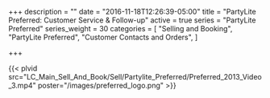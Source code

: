 +++
description = ""
date = "2016-11-18T12:26:39-05:00"
title = "PartyLite Preferred: Customer Service & Follow-up"
active = true
series = "PartyLite Preferred"
series_weight = 30
categories = [
  "Selling and Booking",
  "PartyLite Preferred",
  "Customer Contacts and Orders",
]

+++

{{< plvid src="LC_Main_Sell_And_Book/Sell/Partylite_Preferred/Preferred_2013_Video_3.mp4" poster="/images/preferred_logo.png" >}}
